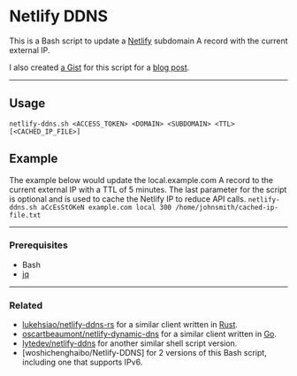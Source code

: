 # Netlify DDNS

This is a Bash script to update a [Netlify][netlify] subdomain A record with the current external IP.

I also created [a Gist](https://gist.github.com/skylerwlewis/ba052db5fe26424255674931d43fc030) for this script for a [blog post](https://blog.skylerlewis.io/2020/12/diy-dynamic-dns-using-netlify-api.html).

---
## Usage
`netlify-ddns.sh <ACCESS_TOKEN> <DOMAIN> <SUBDOMAIN> <TTL> [<CACHED_IP_FILE>]`

## Example
The example below would update the local.example.com A record to the current external IP with a TTL of 5 minutes.
The last parameter for the script is optional and is used to cache the Netlify IP to reduce API calls.
`netlify-ddns.sh aCcEsStOKeN example.com local 300 /home/johnsmith/cached-ip-file.txt`

---
### Prerequisites
- Bash
- [jq](https://github.com/stedolan/jq)
---
### Related
- [lukehsiao/netlify-ddns-rs] for a similar client written in [Rust][rust].
- [oscartbeaumont/netlify-dynamic-dns] for a similar client written in [Go][go].
- [lytedev/netlify-ddns] for another similar shell script version.
- [woshichenghaibo/Netlify-DDNS] for 2 versions of this Bash script, including one that supports IPv6.

[netlify]: https://www.netlify.com/docs/dns/
[rust]: https://rust-lang.org/
[go]: https://golang.org/
[lytedev/netlify-ddns]: https://github.com/lytedev/netlify-ddns
[lukehsiao/netlify-ddns-rs]: https://github.com/lukehsiao/netlify-ddns-rs
[oscartbeaumont/netlify-dynamic-dns]: https://github.com/oscartbeaumont/netlify-dynamic-dns
